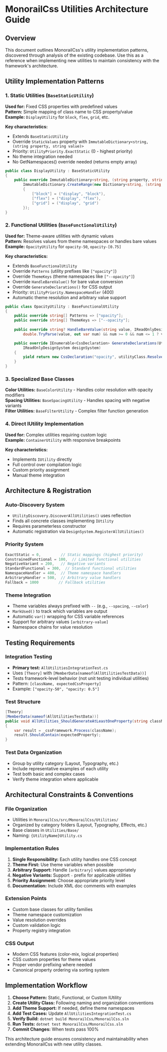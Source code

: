 # MonorailCss Utilities Architecture Guide

## Overview
This document outlines MonorailCss's utility implementation patterns, discovered through analysis of the existing codebase. Use this as a reference when implementing new utilities to maintain consistency with the framework's architecture.

## Utility Implementation Patterns

### 1. Static Utilities (`BaseStaticUtility`)
**Used for:** Fixed CSS properties with predefined values  
**Pattern:** Simple mapping of class name to CSS property/value  
**Example:** `DisplayUtility` for `block`, `flex`, `grid`, etc.

**Key characteristics:**
- Extends `BaseStaticUtility`
- Override `StaticValues` property with `ImmutableDictionary<string, (string property, string value)>`
- Priority: `UtilityPriority.ExactStatic` (0 - highest priority)
- No theme integration needed
- No GetNamespaces() override needed (returns empty array)

```csharp
public class DisplayUtility : BaseStaticUtility
{
    public override ImmutableDictionary<string, (string property, string value)> StaticValues =>
        ImmutableDictionary.CreateRange(new Dictionary<string, (string, string)>
        {
            ["block"] = ("display", "block"),
            ["flex"] = ("display", "flex"),
            ["grid"] = ("display", "grid")
        });
}
```

### 2. Functional Utilities (`BaseFunctionalUtility`)
**Used for:** Theme-aware utilities with dynamic values  
**Pattern:** Resolves values from theme namespaces or handles bare values  
**Example:** `OpacityUtility` for `opacity-50`, `opacity-[0.75]`

**Key characteristics:**
- Extends `BaseFunctionalUtility`
- Override `Patterns` (utility prefixes like `["opacity"]`)
- Override `ThemeKeys` (theme namespaces like `["--opacity"]`)
- Override `HandleBareValue()` for bare value conversion
- Override `GenerateDeclarations()` for CSS output
- Priority: `UtilityPriority.NamespaceHandler` (400)
- Automatic theme resolution and arbitrary value support

```csharp
public class OpacityUtility : BaseFunctionalUtility
{
    public override string[] Patterns => ["opacity"];
    public override string[] ThemeKeys => ["--opacity"];
    
    public override string? HandleBareValue(string value, IReadOnlyDesignSystem designSystem) =>
        double.TryParse(value, out var num) && num >= 0 && num <= 1 ? value : null;

    public override IEnumerable<CssDeclaration> GenerateDeclarations(UtilityClass utilityClass, 
        IReadOnlyDesignSystem designSystem)
    {
        yield return new CssDeclaration("opacity", utilityClass.ResolvedValue);
    }
}
```

### 3. Specialized Base Classes

**Color Utilities:** `BaseColorUtility` - Handles color resolution with opacity modifiers  
**Spacing Utilities:** `BaseSpacingUtility` - Handles spacing with negative variants  
**Filter Utilities:** `BaseFilterUtility` - Complex filter function generation

### 4. Direct IUtility Implementation
**Used for:** Complex utilities requiring custom logic  
**Example:** `ContainerUtility` with responsive breakpoints

**Key characteristics:**
- Implements `IUtility` directly
- Full control over compilation logic
- Custom priority assignment
- Manual theme integration

## Architecture & Registration

### Auto-Discovery System
- `UtilityDiscovery.DiscoverAllUtilities()` uses reflection
- Finds all concrete classes implementing `IUtility`
- Requires parameterless constructor
- Automatic registration via `DesignSystem.RegisterAllUtilities()`

### Priority System
```csharp
ExactStatic = 0,         // Static mappings (highest priority)
ConstrainedFunctional = 100,  // Limited functional utilities  
NegativeVariant = 200,   // Negative variants
StandardFunctional = 300,  // Standard functional utilities
NamespaceHandler = 400,  // Theme namespace handlers
ArbitraryHandler = 500,  // Arbitrary value handlers
Fallback = 1000         // Fallback utilities
```

### Theme Integration
- Theme variables always prefixed with `--` (e.g., `--spacing`, `--color`)
- `MarkUsed()` to track which variables are output
- Automatic `var()` wrapping for CSS variable references
- Support for arbitrary values `[arbitrary-value]`
- Namespace chains for value resolution

## Testing Requirements

### Integration Testing
- **Primary test:** `AllUtilitiesIntegrationTest.cs` 
- Uses `[Theory]` with `[MemberData(nameof(AllUtilitiesTestData))]`
- Tests framework-level behavior (not unit testing individual utilities)
- Pattern: `[className, expectedCssProperty]`
- Example: `["opacity-50", "opacity: 0.5"]`

### Test Structure
```csharp
[Theory]
[MemberData(nameof(AllUtilitiesTestData))]
public void AllUtilities_ShouldGenerateAtLeastOneProperty(string className, string expectedProperty)
{
    var result = _cssFramework.Process(className);
    result.ShouldContain(expectedProperty);
}
```

### Test Data Organization
- Group by utility category (Layout, Typography, etc.)
- Include representative examples of each utility
- Test both basic and complex cases
- Verify theme integration where applicable

## Architectural Constraints & Conventions

### File Organization
- Utilities in `MonorailCss/src/MonorailCss/Utilities/`
- Organized by category folders (Layout, Typography, Effects, etc.)
- Base classes in `Utilities/Base/`
- Naming: `{UtilityName}Utility.cs`

### Implementation Rules
1. **Single Responsibility:** Each utility handles one CSS concept
2. **Theme First:** Use theme variables when possible
3. **Arbitrary Support:** Handle `[arbitrary]` values appropriately
4. **Negative Variants:** Support `-` prefix for applicable utilities
5. **Priority Assignment:** Choose appropriate priority level
6. **Documentation:** Include XML doc comments with examples

### Extension Points
- Custom base classes for utility families
- Theme namespace customization
- Value resolution overrides
- Custom validation logic
- Property registry integration

### CSS Output
- Modern CSS features (color-mix, logical properties)
- CSS custom properties for theme values
- Proper vendor prefixing where needed
- Canonical property ordering via sorting system

## Implementation Workflow

1. **Choose Pattern:** Static, Functional, or Custom IUtility
2. **Create Utility Class:** Following naming and organization conventions
3. **Add Theme Support:** If needed, define theme namespaces
4. **Add Test Cases:** Update `AllUtilitiesIntegrationTest.cs`
5. **Verify Build:** `dotnet build MonorailCss/MonorailCss.sln`
6. **Run Tests:** `dotnet test MonorailCss/MonorailCss.sln`
7. **Commit Changes:** When tests pass 100%

This architecture guide ensures consistency and maintainability when extending MonorailCss with new utility classes.